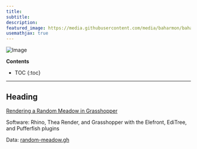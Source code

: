 ```yaml
---
title:
subtitle:
description:
featured_image: https://media.githubusercontent.com/media/baharmon/baharmon.github.io/master/images/grasshopper/
usemathjax: true
---
```


![Image](https://media.githubusercontent.com/media/baharmon/baharmon.github.io/master/images/grasshopper)

**Contents**
* TOC
{:toc}

---

## Heading

[<i class="fab fa-vimeo-v"></i>](https://vimeo.com/baharmon/random-meadow)
[<i class="fab fa-youtube"></i> ](https://youtu.be/tvF8LVJp6DA)
[<i class="fas fa-project-diagram"></i>](https://github.com/baharmon/baharmon.github.io/blob/master/data/random-meadow.gh?raw=true)
[Rendering a Random Meadow in Grasshopper](random-meadow)


Software: Rhino, Thea Render, and Grasshopper with the Elefront, EdiTree, and Pufferfish plugins

Data:
[random-meadow.gh](https://github.com/baharmon/baharmon.github.io/blob/master/data/random-meadow.gh?raw=true)
